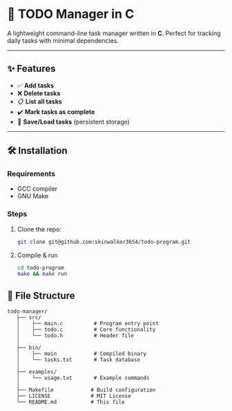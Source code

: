 # **📝 TODO Manager in C**  

A lightweight command-line task manager written in **C**. Perfect for tracking daily tasks with minimal dependencies.  

---

## ✨ **Features**  
- ✅ **Add tasks**  
- ❌ **Delete tasks**  
- 📋 **List all tasks**  
- ✔️ **Mark tasks as complete**  
- 💾 **Save/Load tasks** (persistent storage)  

---

## 🛠️ **Installation**  

### **Requirements**  
- GCC compiler  
- GNU Make  

### **Steps**  
1. Clone the repo:  
   ```bash
   git clone git@github.com:skinwalker3654/todo-program.git
   ```
2. Compile & run
   ```bash
   cd todo-program
   make && make run
   ```
## 📂 **File Structure**

```text
todo-manager/
   ├── src/
   │    ├── main.c          # Program entry point
   │    ├── todo.c          # Core functionality
   │    └── todo.h          # Header file
   │ 
   ├── bin/
   │    ├── main            # Compiled binary
   │    └── tasks.txt       # Task database
   │ 
   ├── examples/
   │    └── usage.txt       # Example commands
   │ 
   ├── Makefile            # Build configuration
   ├── LICENSE             # MIT License
   └── README.md           # This file
```
